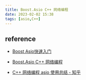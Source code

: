 ```yaml
---
title: Boost.Asio C++ 网络编程  
date: 2023-02-02 15:38  
tags: [asio,C++]  
---
```

## reference

- [Boost Asio快速入门](chrome-extension://hajanaajapkhaabfcofdjgjnlgkdkknm/)

- [Boost.Asio C++ 网络编程](https://mmoaay.gitbooks.io/boost-asio-cpp-network-programming-chinese/content/index.html)

- [C++ 网络编程 asio 使用总结 - 知乎](https://zhuanlan.zhihu.com/p/583533338)